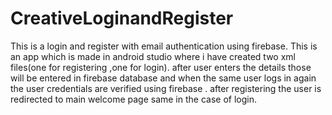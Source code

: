 # CreativeLoginandRegister
This is a login and register with email authentication using firebase. This is an app which is made in android studio where i have created two xml files(one for registering ,one for login). after user enters the details those will be entered in firebase database and when the same user logs in again the user credentials are verified using firebase . after registering the user is redirected to main welcome page same in the case of login.
